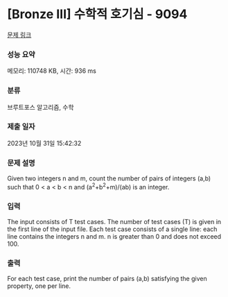 # [Bronze III] 수학적 호기심 - 9094 

[문제 링크](https://www.acmicpc.net/problem/9094) 

### 성능 요약

메모리: 110748 KB, 시간: 936 ms

### 분류

브루트포스 알고리즘, 수학

### 제출 일자

2023년 10월 31일 15:42:32

### 문제 설명

<p>Given two integers n and m, count the number of pairs of integers (a,b) such that 0 < a < b < n and (a<sup>2</sup>+b<sup>2</sup>+m)/(ab) is an integer.</p>

### 입력 

 <p>The input consists of T test cases. The number of test cases (T) is given in the first line of the input file. Each test case consists of a single line: each line contains the integers n and m. n is greater than 0 and does not exceed 100.</p>

### 출력 

 <p>For each test case, print the number of pairs (a,b) satisfying the given property, one per line.</p>

<p> </p>

